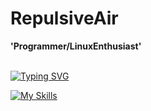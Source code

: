 # RepulsiveAir
**'Programmer/LinuxEnthusiast'**

<br>
<a href="https://git.io/typing-svg"><img src="https://readme-typing-svg.demolab.com?font=JetBrainsMono+Nerd+Font&weight=900&size=33&pause=1000&random=false&width=435&lines=I+use+arch+btw" alt="Typing SVG" /></a>

<br>

[![My Skills](https://skillicons.dev/icons?i=linux,arch,python,c,rust,discord,vim,neovim,gmail,github,zsh)](https://skillicons.dev)
